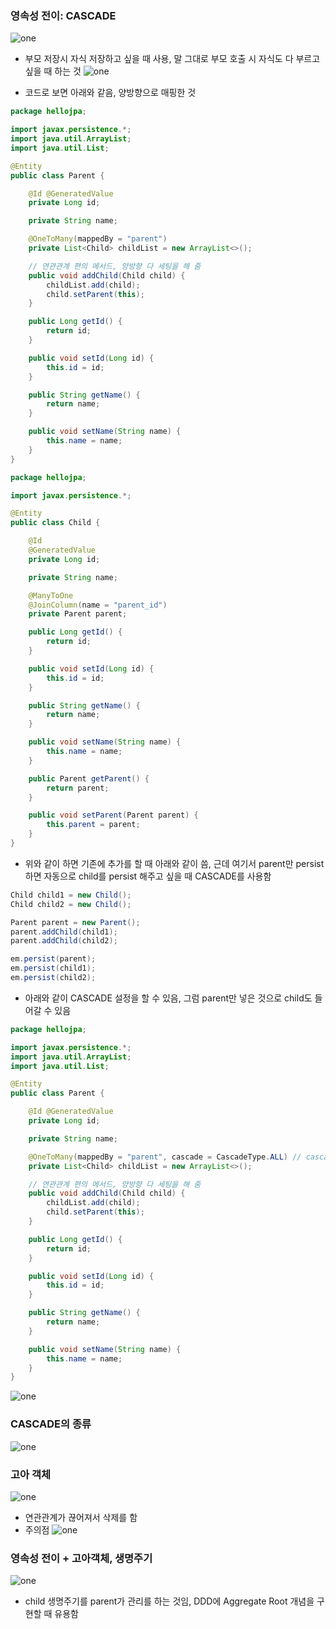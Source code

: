 ### 영속성 전이: CASCADE
![one](/img/JPA/Cascade/one.png)

- 부모 저장시 자식 저장하고 싶을 때 사용, 말 그대로 부모 호출 시 자식도 다 부르고 싶을 때 하는 것
![one](/img/JPA/Cascade/two.png)

- 코드로 보면 아래와 같음, 양방향으로 매핑한 것
```java
package hellojpa;

import javax.persistence.*;
import java.util.ArrayList;
import java.util.List;

@Entity
public class Parent {

    @Id @GeneratedValue
    private Long id;

    private String name;

    @OneToMany(mappedBy = "parent")
    private List<Child> childList = new ArrayList<>();

    // 연관관계 편의 메서드, 양방향 다 세팅을 해 줌
    public void addChild(Child child) {
        childList.add(child);
        child.setParent(this);
    }

    public Long getId() {
        return id;
    }

    public void setId(Long id) {
        this.id = id;
    }

    public String getName() {
        return name;
    }

    public void setName(String name) {
        this.name = name;
    }
}
```
```java
package hellojpa;

import javax.persistence.*;

@Entity
public class Child {

    @Id
    @GeneratedValue
    private Long id;

    private String name;

    @ManyToOne
    @JoinColumn(name = "parent_id")
    private Parent parent;

    public Long getId() {
        return id;
    }

    public void setId(Long id) {
        this.id = id;
    }

    public String getName() {
        return name;
    }

    public void setName(String name) {
        this.name = name;
    }

    public Parent getParent() {
        return parent;
    }

    public void setParent(Parent parent) {
        this.parent = parent;
    }
}
```

- 위와 같이 하면 기존에 추가를 할 때 아래와 같이 씀, 근데 여기서 parent만 persist하면 자동으로 child를 persist 해주고 싶을 때 CASCADE를 사용함
```java
Child child1 = new Child();
Child child2 = new Child();

Parent parent = new Parent();
parent.addChild(child1);
parent.addChild(child2);

em.persist(parent);
em.persist(child1);
em.persist(child2);
```

- 아래와 같이 CASCADE 설정을 할 수 있음, 그럼 parent만 넣은 것으로 child도 들어갈 수 있음
```java
package hellojpa;

import javax.persistence.*;
import java.util.ArrayList;
import java.util.List;

@Entity
public class Parent {

    @Id @GeneratedValue
    private Long id;

    private String name;

    @OneToMany(mappedBy = "parent", cascade = CascadeType.ALL) // cascade를 통해서 child 역시 parent만 persist 했을 때 적용됨
    private List<Child> childList = new ArrayList<>();

    // 연관관계 편의 메서드, 양방향 다 세팅을 해 줌
    public void addChild(Child child) {
        childList.add(child);
        child.setParent(this);
    }

    public Long getId() {
        return id;
    }

    public void setId(Long id) {
        this.id = id;
    }

    public String getName() {
        return name;
    }

    public void setName(String name) {
        this.name = name;
    }
}
```
![one](/img/JPA/Cascade/three.png)

### CASCADE의 종류
![one](/img/JPA/Cascade/four.png)

### 고아 객체
![one](/img/JPA/Cascade/five.png)

- 연관관계가 끊어져서 삭제를 함
- 주의점
![one](/img/JPA/Cascade/six.png)

### 영속성 전이 + 고아객체, 생명주기
![one](/img/JPA/Cascade/seven.png)

- child 생명주기를 parent가 관리를 하는 것임, DDD에 Aggregate Root 개념을 구현할 때 유용함